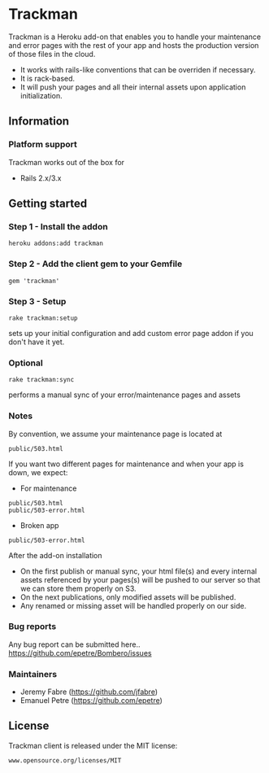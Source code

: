 # Trackman

Trackman is a Heroku add-on that enables you to handle your maintenance and error pages with the rest of your app and hosts the production version of those files in the cloud.

* It works with rails-like conventions that can be overriden if necessary.
* It is rack-based.
* It will push your pages and all their internal assets upon application initialization. 

## Information

### Platform support

Trackman works out of the box for

* Rails 2.x/3.x

## Getting started
### Step 1 - Install the addon
```console
heroku addons:add trackman
```
### Step 2 - Add the client gem to your Gemfile
```console
gem 'trackman'
```

### Step 3 - Setup
```console
rake trackman:setup
```
sets up your initial configuration and add custom error page addon if you don't have it yet.

### Optional
```console
rake trackman:sync
```
performs a manual sync of your error/maintenance pages and assets

### Notes
By convention, we assume your maintenance page is located at

```console
public/503.html
```

If you want two different pages for maintenance and when your app is down, we expect:

- For maintenance
```console
public/503.html
public/503-error.html
```
- Broken app
```console
public/503-error.html
```

After the add-on installation

* On the first publish or manual sync, your html file(s) and every internal assets referenced by your pages(s) will be pushed to our server so that we can store them properly on S3.
* On the next publications, only modified assets will be published. 
* Any renamed or missing asset will be handled properly on our side.

### Bug reports

Any bug report can be submitted here..
https://github.com/epetre/Bombero/issues


### Maintainers

* Jeremy Fabre (https://github.com/jfabre)
* Emanuel Petre (https://github.com/epetre)


## License

  Trackman client is released under the MIT license:

    www.opensource.org/licenses/MIT

